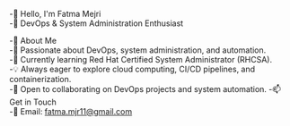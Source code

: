 -👋 Hello, I'm Fatma Mejri                                                                                                     
-🚀 DevOps & System Administration Enthusiast

-🌟 About Me                                                                                                                                                                                        
-👀 Passionate about DevOps, system administration, and automation.                                                                                                                   
-🌱 Currently learning Red Hat Certified System Administrator (RHCSA).                                                                                                                   
-💡 Always eager to explore cloud computing, CI/CD pipelines, and containerization.                                                                         
-💞️ Open to collaborating on DevOps projects and system automation.
-📫 Get in Touch                                                                                              
-📩 Email: fatma.mjr11@gmail.com


<!---  
FatmaMejri1/FatmaMejri1 is a ✨ special ✨ repository because its `README.md` (this file) appears on your GitHub profile.  
You can click the Preview link to take a look at your changes.  
--->
